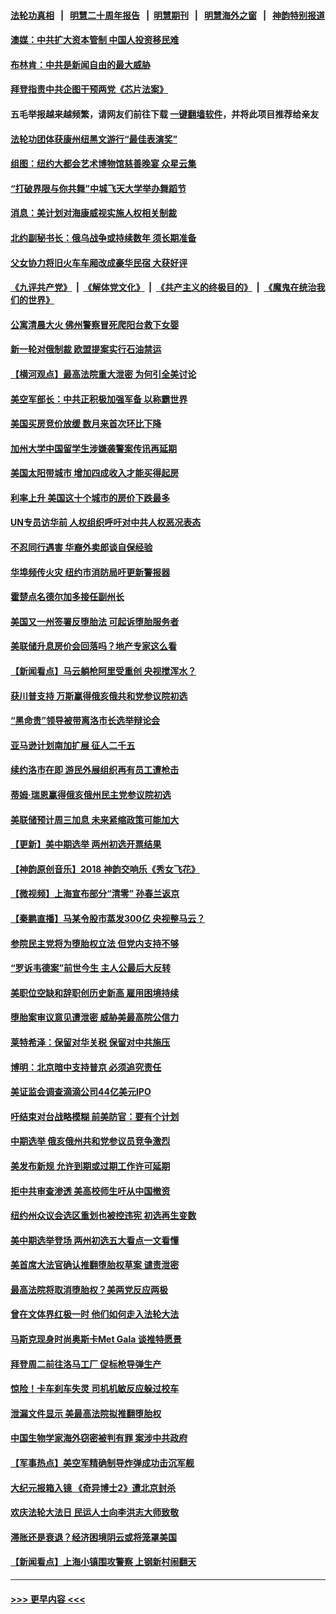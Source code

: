 #### [法轮功真相](https://github.com/gfw-breaker/truth/blob/master/README.md?t=0) &nbsp;&nbsp;|&nbsp;&nbsp; [明慧二十周年报告](https://github.com/gfw-breaker/mh-reports/blob/master/README.md?t=0) &nbsp;&nbsp;|&nbsp;&nbsp;[明慧期刊](https://github.com/gfw-breaker/mh-qikan) &nbsp;&nbsp;|&nbsp;&nbsp; [明慧海外之窗](https://github.com/gfw-breaker/mh-news/blob/master/README.md?t=0) &nbsp;&nbsp;|&nbsp;&nbsp; [神韵特别报道](https://github.com/gfw-breaker/mh-news/blob/master/shenyun.md?t=0)
#### [澳媒：中共扩大资本管制 中国人投资移民难](../pages/nsc412/n13727233.md?t=05050401) 
#### [布林肯：中共是新闻自由的最大威胁](../pages/nsc412/n13727223.md?t=05050401) 
#### [拜登指责中共企图干预两党《芯片法案》](../pages/nsc412/n13727200.md?t=05050401) 
#### 五毛举报越来越频繁，请网友们前往下载 [一键翻墙软件](https://github.com/gfw-breaker/ssr-accounts)，并将此项目推荐给亲友
#### [法轮功团体获康州纽黑文游行“最佳表演奖”](../pages/nsc412/n13726699.md?t=05050401) 
#### [组图：纽约大都会艺术博物馆慈善晚宴 众星云集](../pages/nsc412/n13726994.md?t=05050401) 
#### [“打破界限与你共舞”中城飞天大学举办舞蹈节](../pages/nsc412/n13726650.md?t=05050401) 
#### [消息：美计划对海康威视实施人权相关制裁](../pages/nsc412/n13727090.md?t=05050401) 
#### [北约副秘书长：俄乌战争或持续数年 须长期准备](../pages/nsc412/n13727098.md?t=05050401) 
#### [父女协力将旧火车车厢改成豪华民宿 大获好评](../pages/nsc412/n13726797.md?t=05050401) 
#### [《九评共产党》](https://github.com/begood0513/9ping.md/blob/master/README.md) &nbsp;|&nbsp; [《解体党文化》](../../../../jtdwh.md/blob/master/README.md)  &nbsp;|&nbsp; [《共产主义的终极目的》](../../../../gczydzjmd.md/blob/master/README.md) &nbsp;|&nbsp; [《魔鬼在统治我们的世界》](../../../../mgztzwmdsj.md/blob/master/README.md) 
#### [公寓清晨大火 佛州警察冒死爬阳台救下女婴](../pages/nsc412/n13726783.md?t=05050401) 
#### [新一轮对俄制裁 欧盟提案实行石油禁运](../pages/nsc412/n13726977.md?t=05050401) 
#### [【横河观点】最高法院重大泄密 为何引全美讨论](../pages/nsc412/n13726525.md?t=05050401) 
#### [美空军部长：中共正积极加强军备 以称霸世界](../pages/nsc412/n13726877.md?t=05050401) 
#### [美国买房竞价放缓 数月来首次环比下降](../pages/nsc412/n13726763.md?t=05050401) 
#### [加州大学中国留学生涉嫌袭警案传讯再延期](../pages/nsc412/n13726754.md?t=05050401) 
#### [美国太阳带城市 增加四成收入才能买得起房](../pages/nsc412/n13726739.md?t=05050401) 
#### [利率上升 美国这十个城市的房价下跌最多](../pages/nsc412/n13726672.md?t=05050401) 
#### [UN专员访华前 人权组织呼吁对中共人权恶况表态](../pages/nsc412/n13726715.md?t=05050401) 
#### [不忍同行遇害 华裔外卖郎谈自保经验](../pages/nsc412/n13726709.md?t=05050401) 
#### [华埠频传火灾 纽约市消防局吁更新警报器](../pages/nsc412/n13726705.md?t=05050401) 
#### [霍楚点名德尔加多接任副州长](../pages/nsc412/n13726686.md?t=05050401) 
#### [美国又一州签署反堕胎法 可起诉堕胎服务者](../pages/nsc412/n13726564.md?t=05050401) 
#### [美联储升息房价会回落吗？地产专家这么看](../pages/nsc412/n13726486.md?t=05050401) 
#### [【新闻看点】马云躺枪阿里受重创 央视搅浑水？](../pages/nsc412/n13726396.md?t=05050401) 
#### [获川普支持 万斯赢得俄亥俄共和党参议院初选](../pages/nsc412/n13726613.md?t=05050401) 
#### [“黑命贵”领导被带离洛市长选举辩论会](../pages/nsc412/n13726627.md?t=05050401) 
#### [亚马逊计划南加扩展 征人二千五](../pages/nsc412/n13726609.md?t=05050401) 
#### [续约洛市在即 游民外展组织再有员工遭枪击](../pages/nsc412/n13726555.md?t=05050401) 
#### [蒂姆·瑞恩赢得俄亥俄州民主党参议院初选](../pages/nsc412/n13726578.md?t=05050401) 
#### [美联储预计周三加息 未来紧缩政策可能加大](../pages/nsc412/n13726509.md?t=05050401) 
#### [【更新】美中期选举 两州初选开票结果](../pages/nsc412/n13726542.md?t=05050401) 
#### [【神韵原创音乐】2018 神韵交响乐《秀女飞花》](../pages/nsc412/n13726533.md?t=05050401) 
#### [【微视频】上海宣布部分“清零” 孙春兰返京](../pages/nsc412/n13726317.md?t=05050401) 
#### [【秦鹏直播】马某令股市蒸发300亿 央视整马云？](../pages/nsc412/n13726490.md?t=05050401) 
#### [参院民主党将为堕胎权立法 但党内支持不够](../pages/nsc412/n13726439.md?t=05050401) 
#### [“罗诉韦德案”前世今生 主人公最后大反转](../pages/nsc412/n13726378.md?t=05050401) 
#### [美职位空缺和辞职创历史新高 雇用困境持续](../pages/nsc412/n13726480.md?t=05050401) 
#### [堕胎案审议意见遭泄密 威胁美最高院公信力](../pages/nsc412/n13726415.md?t=05050401) 
#### [莱特希泽：保留对华关税 保留对中共施压](../pages/nsc412/n13726477.md?t=05050401) 
#### [博明：北京暗中支持普京 必须追究责任](../pages/nsc412/n13726270.md?t=05050401) 
#### [美证监会调查滴滴公司44亿美元IPO](../pages/nsc412/n13726424.md?t=05050401) 
#### [吁结束对台战略模糊 前美防官：要有个计划](../pages/nsc412/n13726430.md?t=05050401) 
#### [中期选举 俄亥俄州共和党参议员竞争激烈](../pages/nsc412/n13726311.md?t=05050401) 
#### [美发布新规 允许到期或过期工作许可延期](../pages/nsc412/n13726408.md?t=05050401) 
#### [拒中共审查渗透 美高校师生吁从中国撤资](../pages/nsc412/n13726349.md?t=05050401) 
#### [纽约州众议会选区重划也被控违宪 初选再生变数](../pages/nsc412/n13725962.md?t=05050401) 
#### [美中期选举登场 两州初选五大看点一文看懂](../pages/nsc412/n13726382.md?t=05050401) 
#### [美首席大法官确认推翻堕胎权草案 谴责泄密](../pages/nsc412/n13726380.md?t=05050401) 
#### [最高法院将取消堕胎权？美两党反应两极](../pages/nsc412/n13726326.md?t=05050401) 
#### [曾在文体界红极一时 他们如何走入法轮大法](../pages/nsc412/n13725670.md?t=05050401) 
#### [马斯克现身时尚奥斯卡Met Gala 谈推特愿景](../pages/nsc412/n13726328.md?t=05050401) 
#### [拜登周二前往洛马工厂 促标枪导弹生产](../pages/nsc412/n13726182.md?t=05050401) 
#### [惊险！卡车刹车失灵 司机机敏反应躲过校车](../pages/nsc412/n13726065.md?t=05050401) 
#### [泄漏文件显示 美最高法院拟推翻堕胎权](../pages/nsc412/n13726220.md?t=05050401) 
#### [中国生物学家海外窃密被判有罪 案涉中共政府](../pages/nsc412/n13726188.md?t=05050401) 
#### [【军事热点】美空军精确制导炸弹成功击沉军舰](../pages/nsc412/n13726081.md?t=05050401) 
#### [大纪元报箱入镜 《奇异博士2》遭北京封杀](../pages/nsc412/n13725845.md?t=05050401) 
#### [欢庆法轮大法日 民运人士向李洪志大师致敬](../pages/nsc412/n13725890.md?t=05050401) 
#### [滞胀还是衰退？经济困境阴云或将笼罩美国](../pages/nsc412/n13726114.md?t=05050401) 
#### [【新闻看点】上海小镇围攻警察 上钢新村闹翻天](../pages/nsc412/n13725816.md?t=05050401) 

----
#### [ >>> 更早内容 <<< ](../indexes/nsc412-earlier.md)
